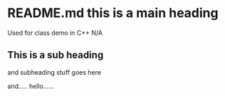 # README.md this is a main heading #
Used for class demo in C++
N/A
## This is a sub heading ##
   and subheading stuff goes here
 
and.....
hello......
